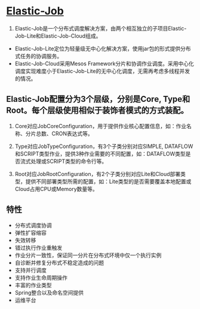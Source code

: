 # [Elastic-Job](http://elasticjob.io)

1. Elastic-Job是一个分布式调度解决方案，由两个相互独立的子项目Elastic-Job-Lite和Elastic-Job-Cloud组成。

* Elastic-Job-Lite定位为轻量级无中心化解决方案，使用jar包的形式提供分布式任务的协调服务。
* Elastic-Job-Cloud采用Mesos Framework分片和协调作业调度。采用中心化调度实现难度小于Elastic-Job-Lite的无中心化调度，无需再考虑多线程并发的情况。

## Elastic-Job配置分为3个层级，分别是Core, Type和Root。每个层级使用相似于装饰者模式的方式装配。

1. Core对应JobCoreConfiguration，用于提供作业核心配置信息，如：作业名称、分片总数、CRON表达式等。

1. Type对应JobTypeConfiguration，有3个子类分别对应SIMPLE, DATAFLOW和SCRIPT类型作业，提供3种作业需要的不同配置，如：DATAFLOW类型是否流式处理或SCRIPT类型的命令行等。

1. Root对应JobRootConfiguration，有2个子类分别对应Lite和Cloud部署类型，提供不同部署类型所需的配置，如：Lite类型的是否需要覆盖本地配置或Cloud占用CPU或Memory数量等。

## 特性
* 分布式调度协调
* 弹性扩容缩容
* 失效转移
* 错过执行作业重触发
* 作业分片一致性，保证同一分片在分布式环境中仅一个执行实例
* 自诊断并修复分布式不稳定造成的问题
* 支持并行调度
* 支持作业生命周期操作
* 丰富的作业类型
* Spring整合以及命名空间提供
* 运维平台
